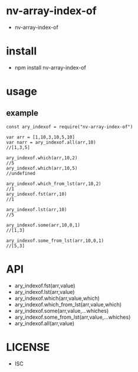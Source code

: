 nv-array-index-of
===============
- nv-array-index-of 


install
=======
- npm install nv-array-index-of 

usage
=====
    
example
-------
    const ary_indexof = require("nv-array-index-of")
    
    var arr = [1,10,3,10,5,10]
    var narr = ary_indexof.all(arr,10)
    //[1,3,5]

    ary_indexof.which(arr,10,2)
    //5
    ary_indexof.which(arr,10,5)
    //undefined
    
    ary_indexof.which_from_lst(arr,10,2)
    //1
    ary_indexof.fst(arr,10)
    //1

    ary_indexof.lst(arr,10)
    //5

    ary_indexof.some(arr,10,0,1)
    //[1,3]
    
    ary_indexof.some_from_lst(arr,10,0,1)
    //[5,3]

API
====

- ary\_indexof.fst(arr,value)
- ary\_indexof.lst(arr,value)
- ary\_indexof.which(arr,value,which)
- ary\_indexof.which\_from\_lst(arr,value,which)
- ary\_indexof.some(arr,value,...whiches)
- ary\_indexof.some\_from\_lst(arr,value,...whiches)
- ary\_indexof.all(arr,value)



LICENSE
=======
- ISC 
